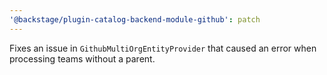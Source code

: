 ```yaml
---
'@backstage/plugin-catalog-backend-module-github': patch
---
```


Fixes an issue in `GithubMultiOrgEntityProvider` that caused an error when processing teams without a parent.
